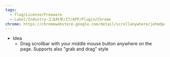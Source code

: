 ```yaml
---
tags:
  - flag/License/Freeware
  - Label/Industry-工业科学/IT/APP/Plugin/Chrome
chrome: https://chromewebstore.google.com/detail/scrollanywhere/jehmdpemhgfgjblpkilmeoafmkhbckhi
---
```


- Idea
    - Drag scrollbar with your middle mouse button anywhere on the page. Supports also "grab and drag" style
